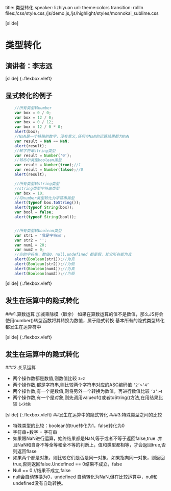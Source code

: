 title: 类型转化
speaker: lizhiyuan
url:
theme:colors 
transition: rollIn
files:/css/style.css,/js/demo.js,/js/highlight/styles/monnokai_sublime.css

[slide]
# 类型转化
## 演讲者：李志远

[slide] {:.flexbox.vleft}
## 显式转化的例子
```javascript
    //所有类型转number
    var box = 0 / 0;
    var box = 12 / 0;
    var box = 0 / 12;
    var box = 12 / 0 * 0;
    alert(box);
    //NaN是一个特殊的数字，没有意义,任何与NaN的运算结果都为NaN
    var result = NaN == NaN;
    alert(result);
    //转字符串string类型
    var result = Number('0');
    //转布尔类型boolean类型
    var result = Number(true);//1
    var result = Number(false);//0
    alert(result);

    //所有类型转string类型
    //string类型字符串类型
    var box = 10;
    //将number类型转化为字符串类型
    alert(typeof box.toString());
    alert(typeof String(box));
    var bool = false;
    alert(typeof String(bool));


    //所有类型转boolean类型
    var str1 = '我是字符串';
    var str2 = '';
    var num1 = 20;
    var num2 = 0;
    //空的字符串，数值0，null,undefined 都是假，其它所有都为真
    alert(Boolean(str1));//为真
    alert(Boolean(str2));//为假
    alert(Boolean(num1));//为真
    alert(Boolean(num2));//为假
```

[slide] {:.flexbox.vleft}
## 发生在运算中的隐式转化
###1.算数运算
加减乘除模（取余）
如果在算数运算的值不是数值，那么JS将会使用number()转型函数将其转换为数值，属于隐式转换
基本所有的隐式类型转化都发生在运算符中

[slide] {:.flexbox.vleft}
## 发生在运算中的隐式转化
###2.关系运算
* 两个操作数都是数值,则数值比较  <code>3>2</code>
* 两个操作数,都是字符串,则比较两个字符串对应的ASC编码值   <code>‘2’>‘4’</code>
* 两个操作数,有一个是数值,则将另外一个转换为数值，再进行数值比较  <code>‘2’>4</code>
* 两个操作数,有一个是对象,则先调用valueof()或者toString()方法,在用结果比较 <code>1<对象</code>

[slide] {:.flexbox.vleft}
##发生在运算中的隐式转化
###3.特殊类型之间的比较
* 特殊类型的比较：boolean的true转化为1，false转化为0
* 字符串+数字 = 字符串
* 如果跟NaN进行运算，始终结果都是NaN,等于或者不等于返回false,true .并且NaN和自身不等全等和全不等的判断上，值和类型都相等，才会返回true,否则返回flase
* 如果两个都是对象，则比较它们是否是同一对象，如果指向同一对象，则返回true,否则返回false.Undefined == 0结果不成立，false
* Null  == 0 //结果不成立,false
* null会自动转换为0，undefined 自动转化为NaN,但在比较运算中，null和undefined没有自动转换。


